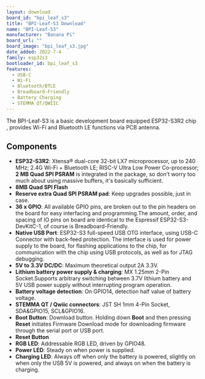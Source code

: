 ```yaml
---
layout: download
board_id: "bpi_leaf_s3"
title: "BPI-Leaf-S3 Download"
name: "BPI-Leaf-S3"
manufacturer: "Banana Pi"
board_url: ""
board_image: "bpi_leaf_s3.jpg"
date_added: 2022-7-4
family: esp32s3
bootloader_id: bpi_leaf_s3
features:
  - USB-C
  - Wi-Fi
  - Bluetooth/BTLE
  - Breadboard-Friendly
  - Battery Charging
  - STEMMA QT/QWIIC
---
```


The BPI-Leaf-S3 is a basic development board equipped ESP32-S3R2 chip , provides Wi-Fi and Bluetooth LE functions via PCB antenna.

## Components

- **ESP32-S3R2**: Xtensa® dual-core 32-bit LX7 microprocessor,
up to 240 MHz; 2.4G Wi-Fi + Bluetooth LE; RISC-V Ultra Low Power Co-processor; **2 MB Quad SPI PSRAM** is integrated in the package, so don't worry too much about using massive buffers, it's basically sufficient.
- **8MB Quad SPI Flash**
- **Reserve extra Quad SPI PSRAM pad**: Keep upgrades possible, just in case.
- **36 x GPIO**: All available GPIO pins, are broken out to the pin headers on the board for easy interfacing and programming.The amount, order, and spacing of IO pins on board are identical to the Espressif ESP32-S3-DevKitC-1, of course is Breadboard-Friendly.
- **Native USB Port**: ESP32-S3 full-speed USB OTG interface, using USB-C Connector with back-feed protection. The interface is used for power supply to the board, for flashing applications to the chip, for communication with the chip using USB protocols, as well as for JTAG debugging.
- **5V to 3.3V DC/DC**: Maximum theoretical output 2A 3.3V.
- **Lithium battery power supply & charging**: MX 1.25mm 2-Pin Socket.Supports arbitrary switching between 3.7V lithium battery and 5V USB power supply without interrupting program operation.
- **Battery voltage detection**: On GPIO14, detection half value of battery voltage.
- **STEMMA QT / Qwiic connectors**: JST SH 1mm 4-Pin Socket, SDA&GPIO15, SCL&GPIO16.
- **Boot Button**: Download button. Holding down **Boot** and then pressing **Reset** initiates Firmware Download mode for downloading firmware through the serial port or USB port.
- **Reset Button**
- **RGB LED**: Addressable RGB LED, driven by GPIO48.
- **Power LED**: Steady on when power is supplied.
- **Charging LED**: Always off when only the battery is powered, slightly on when only the USB 5V is powered, and always on when the battery is charging.